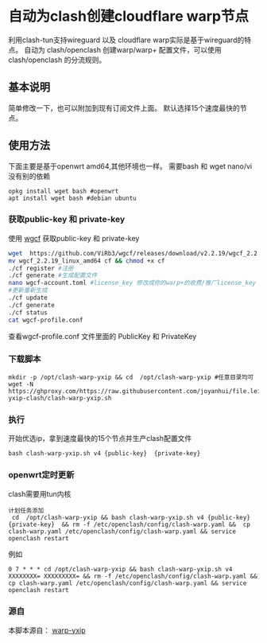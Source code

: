 # 自动为clash创建cloudflare warp节点
利用clash-tun支持wireguard 以及 cloudflare warp实际是基于wireguard的特点。 
自动为 clash/openclash 创建warp/warp+ 配置文件，可以使用 clash/openclash 的分流规则。
## 基本说明
简单修改一下，也可以附加到现有订阅文件上面。
默认选择15个速度最快的节点。  
## 使用方法 
下面主要是基于openwrt amd64,其他环境也一样。
需要bash 和 wget nano/vi 没有别的依赖
```
opkg install wget bash #openwrt
apt install wget bash #debian ubuntu
```
###  获取public-key 和 private-key
使用 [wgcf](https://github.com/ViRb3/wgcf/) 获取public-key 和 private-key 

```bash
wget  https://github.com/ViRb3/wgcf/releases/download/v2.2.19/wgcf_2.2.19_linux_amd64 
mv wgcf_2.2.19_linux_amd64 cf && chmod +x cf
./cf register #注册
./cf generate #生成配置文件
nano wgcf-account.toml #license_key 修改成你的warp+的收费/推广license_key
#更新重新生成
./cf update
./cf generate
./cf status
cat wgcf-profile.conf
```
查看wgcf-profile.conf 文件里面的 PublicKey 和  PrivateKey 
### 下载脚本
```
mkdir -p /opt/clash-warp-yxip && cd  /opt/clash-warp-yxip #任意目录均可
wget -N https://ghproxy.com/https://raw.githubusercontent.com/joyanhui/file.leiyanhui.com/main/warp-yxip-clash/clash-warp-yxip.sh
```

### 执行
开始优选ip，拿到速度最快的15个节点并生产clash配置文件
```
bash clash-warp-yxip.sh v4 {public-key}  {private-key}
```

### openwrt定时更新
clash需要用tun内核
```
计划任务添加
 cd  /opt/clash-warp-yxip && bash clash-warp-yxip.sh v4 {public-key}  {private-key}  && rm -f /etc/openclash/config/clash-warp.yaml &&  cp clash-warp.yaml /etc/openclash/config/clash-warp.yaml && service openclash restart
```
例如
```
0 7 * * * cd /opt/clash-warp-yxip && bash clash-warp-yxip.sh v4 XXXXXXXX= XXXXXXXXX= && rm -f /etc/openclash/config/clash-warp.yaml && cp clash-warp.yaml /etc/openclash/config/clash-warp.yaml && service openclash restart

```

### 源自
本脚本源自： [warp-yxip](https://gitlab.com/Misaka-blog/warp-script/)

